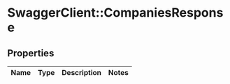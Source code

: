 # SwaggerClient::CompaniesResponse

## Properties
Name | Type | Description | Notes
------------ | ------------- | ------------- | -------------


